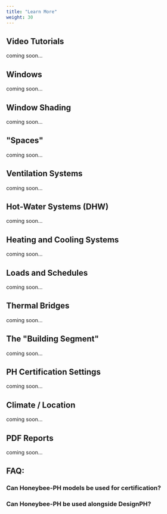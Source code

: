 ```yaml
---
title: "Learn More"
weight: 30
---
```


## Video Tutorials
coming soon...

## Windows
coming soon...

## Window Shading
coming soon...

## "Spaces"
coming soon...

## Ventilation Systems
coming soon...

## Hot-Water Systems (DHW)
coming soon...

## Heating and Cooling Systems
coming soon...

## Loads and Schedules
coming soon...

## Thermal Bridges
coming soon...

## The "Building Segment"
coming soon...

## PH Certification Settings
coming soon...

## Climate / Location
coming soon...

## PDF Reports
coming soon...

## FAQ:
### Can Honeybee-PH models be used for certification?

### Can Honeybee-PH be used alongside DesignPH?